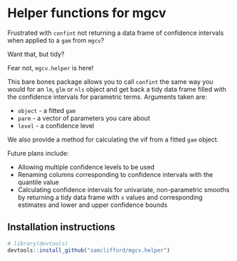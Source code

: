 Helper functions for mgcv
================

Frustrated with `confint` not returning a data frame of confidence intervals when applied to a `gam` from `mgcv`?

Want that, but tidy?

Fear not, `mgcv.helper` is here!

This bare bones package allows you to call `confint` the same way you would for an `lm`, `glm` or `nls` object and get back a tidy data frame filled with the confidence intervals for parametric terms. Arguments taken are:

-   `object` - a fitted `gam`
-   `parm` - a vector of parameters you care about
-   `level` - a confidence level

We also provide a method for calculating the vif from a fitted `gam` object.

Future plans include:

-   Allowing multiple confidence levels to be used
-   Renaming columns corresponding to confidence intervals with the quantile value
-   Calculating confidence intervals for univariate, non-parametric smooths by returning a tidy data frame with `x` values and corresponding estimates and lower and upper confidence bounds

Installation instructions
-------------------------

``` r
# library(devtools)
devtools::install_github("samclifford/mgcv.helper")
```
